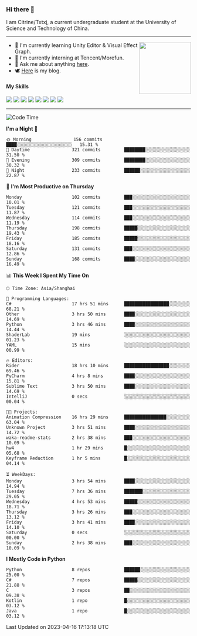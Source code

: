 ### Hi there 👋

I am Citrine/Txtxj, a current undergraduate student at the University of Science and Technology of China.

---

<img align="right" height="141" src="https://github-readme-stats.vercel.app/api?username=txtxj&theme=tokyonight&show_icons=true&count_private=true">

- 🌱 I'm currently learning Unity Editor & Visual Effect Graph.
- 🐶 I'm currently interning at Tencent/Morefun.
- 💬 Ask me about anything [here](https://github.com/txtxj/txtxj/issues).
- 🕊️ [Here](https://txtxj.top) is my blog.

#### My Skills

![](https://img.shields.io/badge/C%23-239120?logo=csharp&logoColor=fff)
![](https://img.shields.io/badge/Unity-000000?logo=unity&logoColor=fff)
![](https://img.shields.io/badge/Python-3e74a2?logo=python&logoColor=fff)
![](https://img.shields.io/badge/C++-65318e?logo=cplusplus&logoColor=fff)
![](https://img.shields.io/badge/C-5654a2?logo=c&logoColor=fff)
![](https://img.shields.io/badge/Blender-f5792a?logo=blender&logoColor=fff)
![](https://img.shields.io/badge/OpenJDK-ffffff?logo=openjdk&logoColor=000)
![](https://img.shields.io/badge/SQL-cc2927?logo=microsoftsqlserver&logoColor=fff)

---

<!--START_SECTION:waka-->
![Code Time](http://img.shields.io/badge/Code%20Time-795%20hrs%2043%20mins-blue)

**I'm a Night 🦉** 

```text
🌞 Morning                156 commits         ████░░░░░░░░░░░░░░░░░░░░░   15.31 % 
🌆 Daytime                321 commits         ████████░░░░░░░░░░░░░░░░░   31.50 % 
🌃 Evening                309 commits         ████████░░░░░░░░░░░░░░░░░   30.32 % 
🌙 Night                  233 commits         ██████░░░░░░░░░░░░░░░░░░░   22.87 % 
```
📅 **I'm Most Productive on Thursday** 

```text
Monday                   102 commits         ███░░░░░░░░░░░░░░░░░░░░░░   10.01 % 
Tuesday                  121 commits         ███░░░░░░░░░░░░░░░░░░░░░░   11.87 % 
Wednesday                114 commits         ███░░░░░░░░░░░░░░░░░░░░░░   11.19 % 
Thursday                 198 commits         █████░░░░░░░░░░░░░░░░░░░░   19.43 % 
Friday                   185 commits         █████░░░░░░░░░░░░░░░░░░░░   18.16 % 
Saturday                 131 commits         ███░░░░░░░░░░░░░░░░░░░░░░   12.86 % 
Sunday                   168 commits         ████░░░░░░░░░░░░░░░░░░░░░   16.49 % 
```


📊 **This Week I Spent My Time On** 

```text
🕑︎ Time Zone: Asia/Shanghai

💬 Programming Languages: 
C#                       17 hrs 51 mins      █████████████████░░░░░░░░   68.21 % 
Other                    3 hrs 50 mins       ████░░░░░░░░░░░░░░░░░░░░░   14.69 % 
Python                   3 hrs 46 mins       ████░░░░░░░░░░░░░░░░░░░░░   14.44 % 
ShaderLab                19 mins             ░░░░░░░░░░░░░░░░░░░░░░░░░   01.23 % 
YAML                     15 mins             ░░░░░░░░░░░░░░░░░░░░░░░░░   00.99 % 

🔥 Editors: 
Rider                    18 hrs 10 mins      █████████████████░░░░░░░░   69.46 % 
PyCharm                  4 hrs 8 mins        ████░░░░░░░░░░░░░░░░░░░░░   15.81 % 
Sublime Text             3 hrs 50 mins       ████░░░░░░░░░░░░░░░░░░░░░   14.69 % 
IntelliJ                 0 secs              ░░░░░░░░░░░░░░░░░░░░░░░░░   00.04 % 

🐱‍💻 Projects: 
Animation Compression    16 hrs 29 mins      ████████████████░░░░░░░░░   63.04 % 
Unknown Project          3 hrs 51 mins       ████░░░░░░░░░░░░░░░░░░░░░   14.72 % 
waka-readme-stats        2 hrs 38 mins       ███░░░░░░░░░░░░░░░░░░░░░░   10.09 % 
hw4                      1 hr 29 mins        █░░░░░░░░░░░░░░░░░░░░░░░░   05.68 % 
Keyframe Reduction       1 hr 5 mins         █░░░░░░░░░░░░░░░░░░░░░░░░   04.14 % 

⏳ WeekDays: 
Monday                   3 hrs 54 mins       ████░░░░░░░░░░░░░░░░░░░░░   14.94 % 
Tuesday                  7 hrs 36 mins       ███████░░░░░░░░░░░░░░░░░░   29.05 % 
Wednesday                4 hrs 53 mins       █████░░░░░░░░░░░░░░░░░░░░   18.71 % 
Thursday                 3 hrs 26 mins       ███░░░░░░░░░░░░░░░░░░░░░░   13.12 % 
Friday                   3 hrs 41 mins       ████░░░░░░░░░░░░░░░░░░░░░   14.10 % 
Saturday                 0 secs              ░░░░░░░░░░░░░░░░░░░░░░░░░   00.00 % 
Sunday                   2 hrs 38 mins       ███░░░░░░░░░░░░░░░░░░░░░░   10.09 % 
```

**I Mostly Code in Python** 

```text
Python                   8 repos             ██████░░░░░░░░░░░░░░░░░░░   25.00 % 
C#                       7 repos             █████░░░░░░░░░░░░░░░░░░░░   21.88 % 
C                        3 repos             ██░░░░░░░░░░░░░░░░░░░░░░░   09.38 % 
Kotlin                   1 repo              █░░░░░░░░░░░░░░░░░░░░░░░░   03.12 % 
Java                     1 repo              █░░░░░░░░░░░░░░░░░░░░░░░░   03.12 % 
```




 Last Updated on 2023-04-16 17:13:18 UTC
<!--END_SECTION:waka-->
